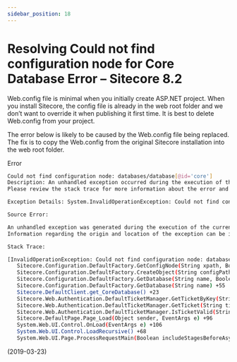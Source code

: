 ```yaml
---
sidebar_position: 18
---
```


# Resolving Could not find configuration node for Core Database Error – Sitecore 8.2

Web.config file is minimal when you initially create ASP.NET project. When you install Sitecore, the config file is already in the web root folder and we don’t want to override it when publishing it first time. It is best to delete Web.config from your project.

The error below is likely to be caused by the Web.config file being replaced. The fix is to copy the Web.config from the original Sitecore installation into the web root folder.

Error

```bash
Could not find configuration node: databases/database[@id='core']
Description: An unhandled exception occurred during the execution of the current web request.
Please review the stack trace for more information about the error and where it originated in the code.

Exception Details: System.InvalidOperationException: Could not find configuration node: databases/database[@id='core']

Source Error:

An unhandled exception was generated during the execution of the current web request.
Information regarding the origin and location of the exception can be identified using the exception stack trace below.

Stack Trace:

[InvalidOperationException: Could not find configuration node: databases/database[@id='core']]
   Sitecore.Configuration.DefaultFactory.GetConfigNode(String xpath, Boolean assert) +500
   Sitecore.Configuration.DefaultFactory.CreateObject(String configPath, String[] parameters, Boolean assert) +273
   Sitecore.Configuration.DefaultFactory.GetDatabase(String name, Boolean assert) +177
   Sitecore.Configuration.DefaultFactory.GetDatabase(String name) +55
   Sitecore.DefaultClient.get_CoreDatabase() +23
   Sitecore.Web.Authentication.DefaultTicketManager.GetTicketByKey(String ticketKey) +22
   Sitecore.Web.Authentication.DefaultTicketManager.GetTicket(String ticketId, Boolean returnExpired) +59
   Sitecore.Web.Authentication.DefaultTicketManager.IsTicketValid(String ticketId) +49
   Sitecore.DefaultPage.Page_Load(Object sender, EventArgs e) +96
   System.Web.UI.Control.OnLoad(EventArgs e) +106
   System.Web.UI.Control.LoadRecursive() +68
   System.Web.UI.Page.ProcessRequestMain(Boolean includeStagesBeforeAsyncPoint, Boolean includeStagesAfterAsyncPoint) +3785
```

(2019-03-23)
